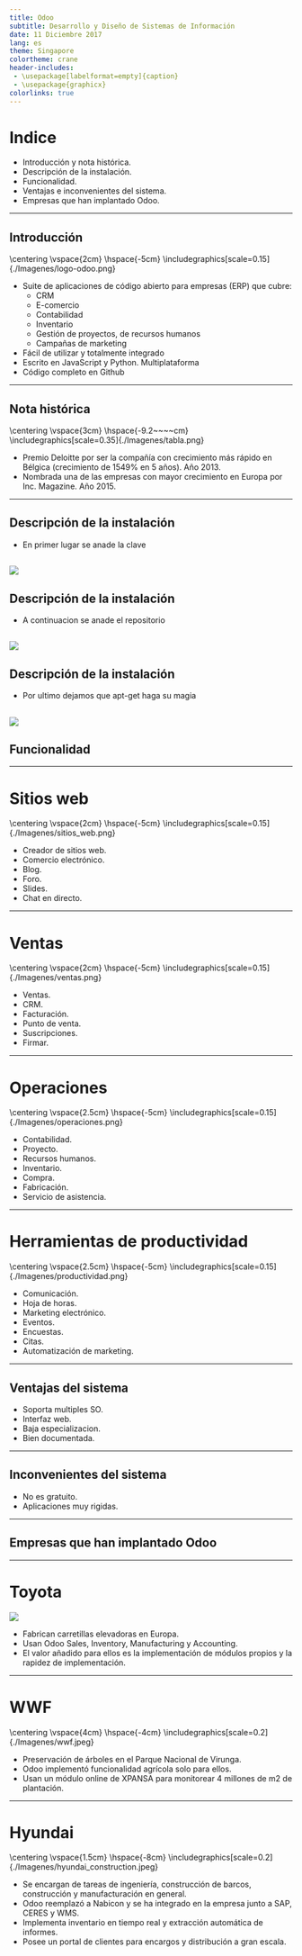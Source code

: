 ```yaml
---
title: Odoo
subtitle: Desarrollo y Diseño de Sistemas de Información
date: 11 Diciembre 2017
lang: es
theme: Singapore
colortheme: crane
header-includes:
 - \usepackage[labelformat=empty]{caption}
 - \usepackage{graphicx}
colorlinks: true
---
```


# Indice  

- Introducción y nota histórica.  
- Descripción de la instalación.  
- Funcionalidad.  
- Ventajas e inconvenientes del sistema.  
- Empresas que han implantado Odoo.

--------------------------------------------------------------------------------

## Introducción 

\centering
\vspace{2cm}
\hspace{-5cm}
\includegraphics[scale=0.15]{./Imagenes/logo-odoo.png}

-  Suite de aplicaciones de código abierto para empresas (ERP) que cubre:  
	*  CRM  
	* E-comercio  
	* Contabilidad  
	* Inventario  
	* Gestión de proyectos, de recursos humanos  
	* Campañas de marketing  
- Fácil de utilizar y totalmente integrado  
- Escrito en JavaScript y Python. Multiplataforma  
- Código completo en Github

--------------------------------------------------------------------------------

## Nota histórica

\centering
\vspace{3cm}
\hspace{-9.2~~~~cm}
\includegraphics[scale=0.35]{./Imagenes/tabla.png}

- Premio Deloitte por ser la compañía con crecimiento más rápido en Bélgica (crecimiento de 1549% en 5 años). Año 2013.  
- Nombrada una de las empresas con mayor crecimiento en Europa por Inc. Magazine. Año 2015.  


--------------------------------------------------------------------------------

## Descripción de la instalación  

- En primer lugar se anade la clave

![](./Imagenes/clave.png)
--------------------------------------------------------------------------------

## Descripción de la instalación  

- A continuacion se anade el repositorio

![](./Imagenes/repositorio.png)
--------------------------------------------------------------------------------

## Descripción de la instalación  

- Por ultimo dejamos que apt-get haga su magia

![](./Imagenes/apt-get.png)
--------------------------------------------------------------------------------

## Funcionalidad  

--------------------------------------------------------------------------------

# Sitios web

\centering
\vspace{2cm}
\hspace{-5cm}
\includegraphics[scale=0.15]{./Imagenes/sitios_web.png}

- Creador de sitios web.  
- Comercio electrónico.  
- Blog.  
- Foro.  
- Slides.  
- Chat en directo.

--------------------------------------------------------------------------------

# Ventas

\centering
\vspace{2cm}
\hspace{-5cm}
\includegraphics[scale=0.15]{./Imagenes/ventas.png}

- Ventas.  
- CRM.  
- Facturación.  
- Punto de venta.  
- Suscripciones.  
- Firmar.  

--------------------------------------------------------------------------------

# Operaciones  

\centering
\vspace{2.5cm}
\hspace{-5cm}
\includegraphics[scale=0.15]{./Imagenes/operaciones.png}  

- Contabilidad.  
- Proyecto.  
- Recursos humanos.  
- Inventario.  
- Compra.  
- Fabricación.  
- Servicio de asistencia.  

--------------------------------------------------------------------------------

# Herramientas de productividad  

\centering
\vspace{2.5cm}
\hspace{-5cm}
\includegraphics[scale=0.15]{./Imagenes/productividad.png}  

- Comunicación.  
- Hoja de horas.  
- Marketing electrónico.  
- Eventos.  
- Encuestas.  
- Citas.  
- Automatización de marketing.

--------------------------------------------------------------------------------

## Ventajas del sistema  

- Soporta multiples SO.
- Interfaz web.
- Baja especializacion.
- Bien documentada.

--------------------------------------------------------------------------------

## Inconvenientes del sistema  

- No es gratuito.
- Aplicaciones muy rigidas.

--------------------------------------------------------------------------------

## Empresas que han implantado Odoo

--------------------------------------------------------------------------------

# Toyota  

![](./Imagenes/toyota_material_handling.jpeg)

- Fabrican carretillas elevadoras en Europa.  
- Usan Odoo Sales, Inventory, Manufacturing y Accounting.  
- El valor añadido para ellos es la implementación de módulos propios y la rapidez de implementación.

--------------------------------------------------------------------------------

# WWF  

\centering
\vspace{4cm}
\hspace{-4cm}
\includegraphics[scale=0.2]{./Imagenes/wwf.jpeg}  

- Preservación de árboles en el Parque Nacional de Virunga.  
- Odoo implementó funcionalidad agrícola solo para ellos.  
- Usan un módulo online de XPANSA para monitorear 4 millones de m2 de plantación.

--------------------------------------------------------------------------------

# Hyundai  

\centering
\vspace{1.5cm}
\hspace{-8cm}
\includegraphics[scale=0.2]{./Imagenes/hyundai_construction.jpeg}  

- Se encargan de tareas de ingeniería, construcción de barcos, construcción y manufacturación en general.  
- Odoo reemplazó a Nabicon y se ha integrado en la empresa junto a SAP, CERES y WMS.  
- Implementa inventario en tiempo real y extracción automática de informes.  
- Posee un portal de clientes para encargos y distribución a gran escala.
